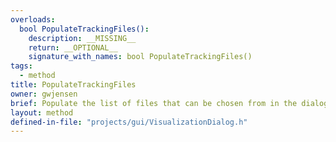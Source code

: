```yaml
---
overloads:
  bool PopulateTrackingFiles():
    description: __MISSING__
    return: __OPTIONAL__
    signature_with_names: bool PopulateTrackingFiles()
tags:
  - method
title: PopulateTrackingFiles
owner: gwjensen
brief: Populate the list of files that can be chosen from in the dialog.
layout: method
defined-in-file: "projects/gui/VisualizationDialog.h"
---
```

